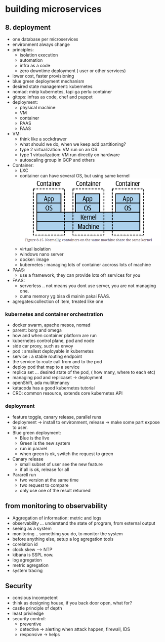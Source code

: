 # building microservices

## 8. deployment
- one database per microservices
- environment always change
- principles:
    - isolation execution
    - automation
    - infra as a code
    - zero downtime deployment ( user or other services)
- lower cost, faster provisioning
- blue green deployment mechanism
- desired state management: kubernetes
- nomad: mirip kubernetes, tapi ga perlu container
- gitops: infras as code, chef and puppet
- deployment:
    - physical machine
    - VM
    - container
    - PAAS
    - FAAS
- VM:
    - think like a sockdrawer
    - what should we do, when we keep add partitioning?
    - type 2 virtualization: VM run on an OS
    - type 1 virtualization: VM run directly on hardware
    - autoscaling group in GCP and others
- Container:
    - LXC
    - container can have several OS, but using same kernel ![container](microservices_container.png)
    - virtual isolation
    - windows nano server
    - docker: image
    - kubernetes : managing lots of container accross lots of machine
- PAAS:
    - use a framework, they can provide lots ofr services for you
- FAAS:
    - serverless .. not means you dont use server, you are not managing one.
    - cuma memory yg bisa di mainin pakai FAAS.
- agregates:collection of item, treated like one

### kubernetes and container orchestration
- docker swarm, apache mesos, nomad
- parent: borg and omega
- how and when container platform are run
- kubernetes control plane, pod and node
- side car proxy, such as envoy
- pod : smallest deployable in kubernetes
- service : a stable routing endpoint
- the service to route call from and to the pod
- deploy pod that map to a service
- replica set ... desired state of the pod, ( how many, where to each etc)
- managing pod and replicaset -> deployment
- openShift, ada multitenancy
- katacoda has a good kubernetes tutorial
- CRD: common resource, extends core kubernetes API

### deployment
- feature toggle, canary release, parallel runs
- deployment -> install to environment, release -> make some part expose to user.
- Blue green deployment:
    - Blue is the live
    - Green is the new system
    - run in pararel
    - when green is ok, switch the request to green
- Canary release
    - small subset of user see the new feature
    - if all is ok, release for all
- Pararell run
    - two version at the same time
    - two request to compare
    - only use one of the result returned


## from monitoring to observability

- Aggregation of information: metric and logs
- observability ... understand the state of program, from external output
- seeing as a system
- monitoring .. something you do, to monitor the system
- before anything else, setup a log agregation tools
- corelation id
- clock skew --> NTP
- kibana is  SSPL now.
- log agregation
- metric agregation
- system tracing

## Security
- consious incompetent
- think as designing house, if you back door open, what for?
- castle principle of depth
- least priviledge
- security control:
    - preventive
    - detective -> alerting when attack happen, firewall, IDS
    - responsive -> helps 
